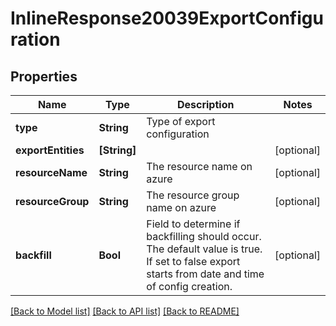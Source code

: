 # InlineResponse20039ExportConfiguration

## Properties
Name | Type | Description | Notes
------------ | ------------- | ------------- | -------------
**type** | **String** | Type of export configuration | 
**exportEntities** | **[String]** |  | [optional] 
**resourceName** | **String** | The resource name on azure | [optional] 
**resourceGroup** | **String** | The resource group name on azure | [optional] 
**backfill** | **Bool** | Field to determine if backfilling should occur. The default value is true. If set to false export starts from date and time of config creation. | [optional] 

[[Back to Model list]](../README.md#documentation-for-models) [[Back to API list]](../README.md#documentation-for-api-endpoints) [[Back to README]](../README.md)


